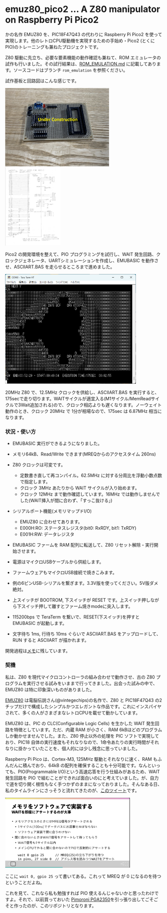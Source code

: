# emuz80_pico2 ... A Z80 manipulator on Raspberry Pi Pico2

かの名作 EMUZ80 を、PIC18F47Q43 の代わりに Raspberry Pi Pico2 を使って実現します。他のレトロCPU駆動機を実現するための手始め・Pico2 (とくに PIO)のトレーニングも兼ねたプロジェクトです。

Z80 駆動に先立ち、必要な要素機能の動作確認も兼ねて、ROM エミュレータの試作も行いました。その試行結果は、[ROM_EMULATION.md](doc/ROM_EMULATION.md) に記載してあります。ソースコードはブランチ `rom_emulation` を参照ください。

試作基板と回路図はこんな感じです。

<div style="frame">

<img height=250 src="img/001-board.JPEG"/>
<img height=250 src="img/006-schematics.jpg"/>

Pico2 の開発環境を整えて、PIO プログラミングを試行し、WAIT 発生回路、クロックジェネレータ、UARTシミュレーションを作成し、EMUBASIC を動作させ、ASCIIART.BAS を走らせるところまで進めました。

<img height=350 src="img/005-asciiart_12MHzCLK.png"/>

20MHz Z80 で、12.5MHz クロックを供給し、ASCIIART.BAS を実行すると、175secで走り切ります。WAITサイクルが適宜入る(M1サイクル/MemReadサイクルで3Wait追加される)ので、クロック相応よりも遅くなります。ノーウェイト動作のとき、クロック 20MHz で 1分が相場なので、175sec は 6.87MHz 相当になります。

### 状況・使い方

* EMUBASIC 実行ができるようになりました。
* メモリ64kB、Read/Write できます(MREQからのアクセスタイム 260ns)
* Z80 クロックは可変です。
  + 定数書き直して再コンパイル。62.5MHz に対する分周比を浮動小数点数で指定します。
  * クロック 3MHz あたりから WAIT サイクルが入り始めます。
  * クロック 12MHz まで動作確認しています。16MHz では動作しませんでした(WAIT挿入が間に合わず、「すっこ抜ける」)
* シリアルポート機能(メモリマップドI/O)
  + EMUZ80 に合わせてあります。
  + E000H:RO: ステータスレジスタ(bit0: RxRDY, bit1: TxRDY)
  + E001H:RW: データレジスタ
* EMUBASIC ファームを RAM 配列に転送して、Z80 リセット解除・実行開始させます。

* 電源はマイクロUSBケーブルから供給します。
* ファームウェアもマイクロUSB接続で焼きこみます。
* 例の6ピンUSB-シリアルを繋ぎます。3.3V版を使ってください。5V版ダメ絶対。
* 上スイッチが BOOTROM, 下スイッチが RESET です。上スイッチ押しながら下スイッチ押して離すとファーム焼きmodeに突入します。
* 115200bps で TeraTerm を繋いで、RESET(下スイッチ)を押すと EMUBASIC が起動します。
* 文字待ち 1ms, 行待ち 10ms ぐらいで ASCIIART.BAS をアップロードして、RUN すると ASCIIART が描かれます。


開発過程は[メモ](doc/LOG.md)に残しています。

### 契機

私は、Z80 を現代マイクロコントローラの組み合わせで動作させ、古の Z80 プログラムを実行させる試みをいままで行ってきました。出会った試みの中で、EMUZ80 は特に印象深いものがありました。

[EMUZ80](https://vintagechips.wordpress.com/2022/03/05/emuz80_reference/) は電脳伝説さん(@vintegechips)の名作で、Z80 と PIC18F47Q43 の2チップだけで構成したシンプルかつエレガントな作品です。これにインスパイヤされて、多くの人がさまざまなレトロCPUを載せて動かしています。

EMUZ80 は、PIC の CLC(Configurable Logic Cells) を生かした WAIT 発生回路を特徴としています。ただ、内蔵 RAM が小さく、RAM 6kBほどのプログラムしか動かせませんでした。また、Z80 停止以外の処理を PIC ソフトで実現しており、PIC18 自体の実行速度もそれなりなので、1命令あたりの実行時間がそれなりに掛かっていたことを、個人的には少し残念に思っていました。

Raspberry Pi Pico は、Cortex-M3, 125MHz 駆動とそれなりに速く、RAM もふんだんに積んでおり、64kB の配列を確保することも十分可能です。なんといっても、PIO(Programmable I/O)という高速応答を行う仕組みがあるため、WAIT 発生回路を PIO で組むことができれば面白いのにと考えていました。が、自力で道を切り開く根性もなく手つかずのままになっておりました。そんなある日、私のタイムラインにさっそうと流れてきたのが、[このツイート](https://x.com/nf_ban/status/1823367824691052579)です。

<img width=400 src="img/003-great-approach.png"/>

ここに `wait 0, gpio 25` って書いてある。これって MREQ が 0 になるのを待つということだよね。

これを見て、これなら私も勉強すれば PIO 使えるんじゃないかと思ったわけですよ。それで、以前買っておいた [Pimoroni PGA2350](https://shop.pimoroni.com/products/pga2350?variant=42092629229651)を引っ張り出してごそごそと作ったのが、このリポジトリとなります。


